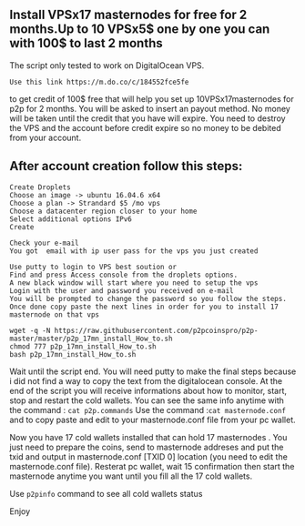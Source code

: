 ## Install VPSx17 masternodes for free for 2 months.Up to 10 VPSx5$ one by one you can with 100$ to last 2 months
The script only tested to work on DigitalOcean VPS.

```Use this link https://m.do.co/c/184552fce5fe ```

to get credit of 100$ free that will help you set up 10VPSx17masternodes for p2p for 2 months.
You will be asked to insert an payout method.  No money will be taken until the credit that you have will expire. 
You need to destroy the VPS and the account before credit expire so no money to be debited from your account. 


## After account creation follow this steps:
```
Create Droplets
Choose an image -> ubuntu 16.04.6 x64
Choose a plan -> Strandard $5 /mo vps
Choose a datacenter region closer to your home
Select additional options IPv6
Create

Check your e-mail
You got  email with ip user pass for the vps you just created

Use putty to login to VPS best soution or 
Find and press Access console from the droplets options. 
A new black window will start where you need to setup the vps
Login with the user and password you received on e-mail
You will be prompted to change the password so you follow the steps.
Once done copy paste the next lines in order for you to install 17 masternode on that vps
```
```
wget -q -N https://raw.githubusercontent.com/p2pcoinspro/p2p-master/master/p2p_17mn_install_How_to.sh
chmod 777 p2p_17mn_install_How_to.sh
bash p2p_17mn_install_How_to.sh
```
Wait until the script end.
You will need putty to make the final steps because i did not find a way to copy the text from the digitalocean console.
At the end of the script you will receive informations about how to monitor, start, stop and restart the cold wallets.
You can see the same info anytime with the command : ```cat p2p.commands```
Use the command :```cat masternode.conf```
and to copy paste and edit to your masternode.conf file from your pc wallet. 

Now you have 17 cold wallets installed that can hold 17 masternodes .  You just need to prepare the coins, send to masternode addreses and put the txid and output in masternode.conf [TXID 0] location (you need to edit the masternode.conf file). Resterat pc wallet, wait 15 confirmation then start the masternode anytime you want until you fill all the 17 cold wallets.

Use ```p2pinfo``` command to see all cold wallets status

Enjoy 

